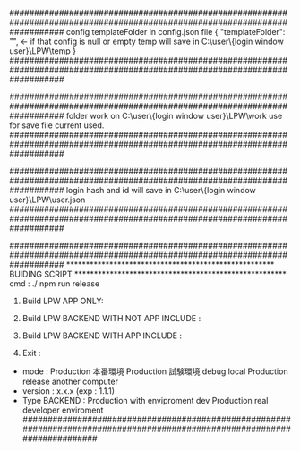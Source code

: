 ###########################################################################################################################
config templateFolder in config.json file 
{
  "templateFolder": "", <- if that config is null or empty temp will save in C:\\user\\{login window user}\LPW\temp
}
###########################################################################################################################

###########################################################################################################################
folder work on C:\\user\\{login window user}\LPW\work use for save file current used.
###########################################################################################################################

###########################################################################################################################
login hash and id will save in C:\\user\\{login window user}\LPW\user.json
###########################################################################################################################

###########################################################################################################################
***************************************************** BUIDING SCRIPT ******************************************************
cmd : ./ npm run release
  1. Build LPW APP ONLY: 

  2. Build LPW BACKEND WITH NOT APP INCLUDE : 

  3. Build LPW BACKEND WITH APP INCLUDE : 

  4. Exit :
   
* mode : <prod> Production 本番環境
         <prodDev> Production 試験環境
         <dev> debug local
         <devProd> Production release another computer
* version : x.x.x (exp : 1.1.1)
* Type BACKEND : <acp> Production with enviproment dev
                 <prd> Production real
                 <dev> developer enviroment
###########################################################################################################################
